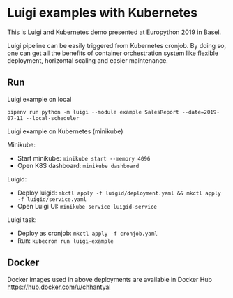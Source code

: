 # Luigi examples with Kubernetes

This is Luigi and Kubernetes demo presented at Europython 2019 in Basel.

Luigi pipeline can be easily triggered from Kubernetes cronjob. 
By doing so, one can get all the benefits of container orchestration system like flexible deployment, horizontal scaling and easier maintenance.   


## Run

Luigi example on local

`pipenv run python -m luigi --module example SalesReport --date=2019-07-11 --local-scheduler`

Luigi example on Kubernetes (minikube)

Minikube:

- Start minikube: `minikube start --memory 4096`
- Open K8S dashboard: `minikube dashboard`

Luigid:

- Deploy luigid: `mkctl apply -f luigid/deployment.yaml && mkctl apply -f luigid/service.yaml`
- Open Luigi UI: `minikube service luigid-service`

Luigi task:

- Deploy as cronjob: `mkctl apply -f cronjob.yaml`
- Run: `kubecron run luigi-example`


## Docker 

Docker images used in above deployments are available in Docker Hub https://hub.docker.com/u/chhantyal
